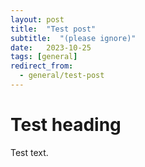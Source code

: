 ```yaml
---
layout: post
title:  "Test post"
subtitle:  "(please ignore)"
date:   2023-10-25
tags: [general]
redirect_from:
  - general/test-post
---
```


# Test heading

Test text.
